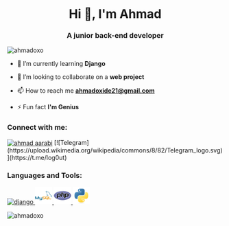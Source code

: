 <h1 align="center">Hi 👋, I'm Ahmad</h1>
<h3 align="center">A junior back-end developer</h3>

<p align="left"> <img src="https://komarev.com/ghpvc/?username=ahmadoxo&label=Profile%20views&color=009dff&style=flat-square" alt="ahmadoxo" /> </p>

- 🌱 I’m currently learning **Django**

- 👯 I’m looking to collaborate on a **web project**

- 📫 How to reach me **ahmadoxide21@gmail.com**

- ⚡ Fun fact **I'm Genius**

<h3 align="left">Connect with me:</h3>
<p align="left">
<a href="https://linkedin.com/in/ahmad-aarabi" target="blank"><img align="center" src="https://raw.githubusercontent.com/rahuldkjain/github-profile-readme-generator/master/src/images/icons/Social/linked-in-alt.svg" alt="ahmad aarabi" height="30" width="40" /></a>
[![Telegram](https://upload.wikimedia.org/wikipedia/commons/8/82/Telegram_logo.svg)](https://t.me/log0ut)
</p>

<h3 align="left">Languages and Tools:</h3>
<p align="left"> <a href="https://www.djangoproject.com/" target="_blank" rel="noreferrer"> <img src="https://cdn.worldvectorlogo.com/logos/django.svg" alt="django" width="40" height="40"/> </a> <a href="https://www.mysql.com/" target="_blank" rel="noreferrer"> <img src="https://raw.githubusercontent.com/devicons/devicon/master/icons/mysql/mysql-original-wordmark.svg" alt="mysql" width="40" height="40"/> </a> <a href="https://www.php.net" target="_blank" rel="noreferrer"> <img src="https://raw.githubusercontent.com/devicons/devicon/master/icons/php/php-original.svg" alt="php" width="40" height="40"/> </a> <a href="https://www.python.org" target="_blank" rel="noreferrer"> <img src="https://raw.githubusercontent.com/devicons/devicon/master/icons/python/python-original.svg" alt="python" width="40" height="40"/> </a> </p>

<p><img align="center" src="https://github-readme-stats.vercel.app/api/top-langs?username=ahmadoxo&show_icons=true&theme=dracula&locale=en&layout=compact" alt="ahmadoxo" /></p>
